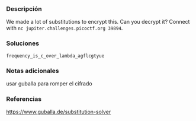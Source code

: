 ### Descripción

We made a lot of substitutions to encrypt this. Can you decrypt it? Connect with `nc jupiter.challenges.picoctf.org 39894`.
### Soluciones
```
frequency_is_c_over_lambda_agflcgtyue
```
### Notas adicionales
usar guballa para romper el cifrado
### Referencias
https://www.guballa.de/substitution-solver